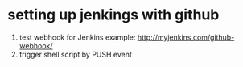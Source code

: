 # setting up jenkings with github

1. test webhook for Jenkins
example: http://myjenkins.com/github-webhook/
2. trigger shell script by PUSH event
